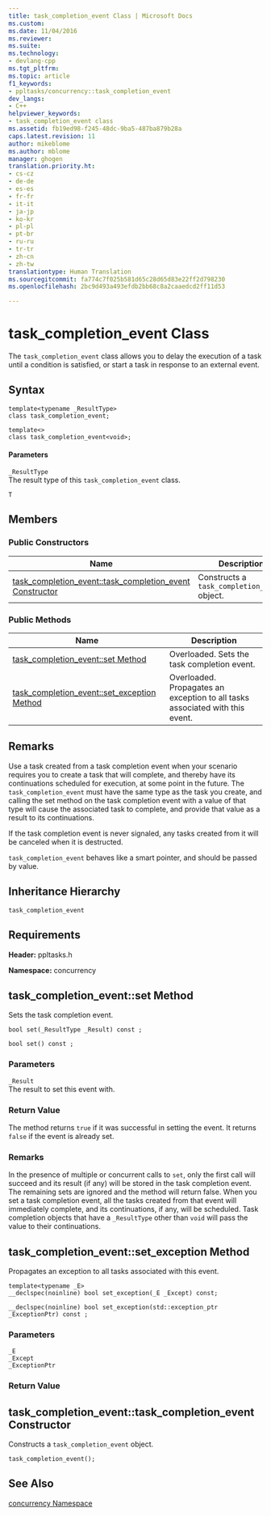 ```yaml
---
title: task_completion_event Class | Microsoft Docs
ms.custom: 
ms.date: 11/04/2016
ms.reviewer: 
ms.suite: 
ms.technology:
- devlang-cpp
ms.tgt_pltfrm: 
ms.topic: article
f1_keywords:
- ppltasks/concurrency::task_completion_event
dev_langs:
- C++
helpviewer_keywords:
- task_completion_event class
ms.assetid: fb19ed98-f245-48dc-9ba5-487ba879b28a
caps.latest.revision: 11
author: mikeblome
ms.author: mblome
manager: ghogen
translation.priority.ht:
- cs-cz
- de-de
- es-es
- fr-fr
- it-it
- ja-jp
- ko-kr
- pl-pl
- pt-br
- ru-ru
- tr-tr
- zh-cn
- zh-tw
translationtype: Human Translation
ms.sourcegitcommit: fa774c7f025b581d65c28d65d83e22ff2d798230
ms.openlocfilehash: 2bc9d493a493efdb2bb68c8a2caaedcd2ff11d53

---
```

# task_completion_event Class
The `task_completion_event` class allows you to delay the execution of a task until a condition is satisfied, or start a task in response to an external event.  
  
## Syntax  
  
```
template<typename _ResultType>
class task_completion_event;

template<>
class task_completion_event<void>;
```  
  
#### Parameters  
 `_ResultType`  
 The result type of this `task_completion_event` class.  
  
 `T`  
  
## Members  
  
### Public Constructors  
  
|Name|Description|  
|----------|-----------------|  
|[task_completion_event::task_completion_event Constructor](#ctor)|Constructs a `task_completion_event` object.|  
  
### Public Methods  
  
|Name|Description|  
|----------|-----------------|  
|[task_completion_event::set Method](#set)|Overloaded. Sets the task completion event.|  
|[task_completion_event::set_exception Method](#set_exception)|Overloaded. Propagates an exception to all tasks associated with this event.|  
  
## Remarks  
 Use a task created from a task completion event when your scenario requires you to create a task that will complete, and thereby have its continuations scheduled for execution, at some point in the future. The `task_completion_event` must have the same type as the task you create, and calling the set method on the task completion event with a value of that type will cause the associated task to complete, and provide that value as a result to its continuations.  
  
 If the task completion event is never signaled, any tasks created from it will be canceled when it is destructed.  
  
 `task_completion_event` behaves like a smart pointer, and should be passed by value.  
  
## Inheritance Hierarchy  
 `task_completion_event`  
  
## Requirements  
 **Header:** ppltasks.h  
  
 **Namespace:** concurrency  
  
##  <a name="set"></a>  task_completion_event::set Method  
 Sets the task completion event.  
  
```
bool set(_ResultType _Result) const ;

bool set() const ;
```  
  
### Parameters  
 `_Result`  
 The result to set this event with.  
  
### Return Value  
 The method returns `true` if it was successful in setting the event. It returns `false` if the event is already set.  
  
### Remarks  
 In the presence of multiple or concurrent calls to `set`, only the first call will succeed and its result (if any) will be stored in the task completion event. The remaining sets are ignored and the method will return false. When you set a task completion event, all the tasks created from that event will immediately complete, and its continuations, if any, will be scheduled. Task completion objects that have a `_ResultType` other than `void` will pass the value                          to their continuations.  
  
##  <a name="set_exception"></a>  task_completion_event::set_exception Method  
 Propagates an exception to all tasks associated with this event.  
  
```
template<typename _E>
__declspec(noinline) bool set_exception(_E _Except) const;

__declspec(noinline) bool set_exception(std::exception_ptr _ExceptionPtr) const ;
```  
  
### Parameters  
 `_E`  
 `_Except`  
 `_ExceptionPtr`  
  
### Return Value  
  
##  <a name="ctor"></a>  task_completion_event::task_completion_event Constructor  
 Constructs a `task_completion_event` object.  
  
```
task_completion_event();
```  
  
## See Also  
 [concurrency Namespace](concurrency-namespace.md)



<!--HONumber=Jan17_HO1-->


